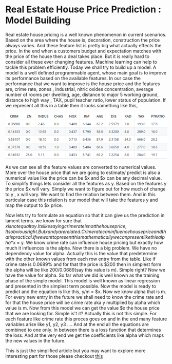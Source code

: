 # Real Estate House Price Prediction : Model Building

Real estate house pricing is a well known phenomenon in current scenarios. Based on the area where the house is, decoration, construction the price always varies. And these feature list is pretty big what actually effects the price. In the end when a customers budget and expectation matches with the price of the house then a deal takes place. But it is really hard to consider all these ever changing features. Machine learning can help to tackle this problem efficiently. Today we shall try to build up a model. A model is a well defined programmable agent, whose main goal is to improve its performance based on the available features. In our case the performance that we want to improve is the house price and the features are, crime rate, zones , industrial, nitric oxides concentration, average number of rooms per dwelling, age, distance to major 5 working ground, distance to high way , TAX, pupil teacher ratio, lower status of population. If we represent all this in a table then it looks something like this,

![](img/table.png)

As we can see all the feature values are converted to numerical values. More over the house price that we are going to estimate/ predict is also a numerical value like the price can be $x and $x can be any decimal value. To simplify things lets consider all the features as y. Based on the features y the price $x will vary. Simply we want to figure out for how much of change to y , x will vary. We want to find the relation between them. And in this particular case this relation is our model that will take the features y and map the output to $x price. 

Now lets try to formulate an equation so that it can give us the prediction in lament terms. we know for sure that $x is not equal to y. Its like saying crime rate is not the house price, Its obvious right. But x and y are related. Crime rate can influence house price and that is practical. If we want to present this mathematically we can present like this alpha*$x = y. We know crime rate can influence house pricing but exactly how much it influences is the alpha. Now there is a big problem. We have no dependency value for alpha. Actually this is the value that predetermine with the other known values from each row entry from the table. Like if crime rate is 0.0689% and for that the price is $200 then in simplest form the alpha will be like 200/0.0689(say this value is m). Simple right? Now we have the value for alpha. So far what we did is well known as the training phase of the simple model. This model is well known as linear regression and presented in the simplest term possible. Now the model is ready to predict and the equation is like this, y/m = $x. Now we know alpha that is m. For every new entry in the future we shall need to know the crime rate and for that the house price will be crime rate aka y multiplied by alpha which value is m. Now from this model we can get the value $x the house price that we are looking for. Simple is't it? Actually this is not this simple. For each feature like crime rate this proces goes on and in the end many feature variables arise like y1, y2, y3 .... And at the end all the equations are combined to one only. In between there is a loss function that determines the loss. And at the very end we get the coefficients like alpha which maps the new values in the future. 

This is just the simplified article but you may want to explore more interesting part for those please checkout [this](
https://github.com/gitrifatjahanazad/house-price-or-rent-prediction)
